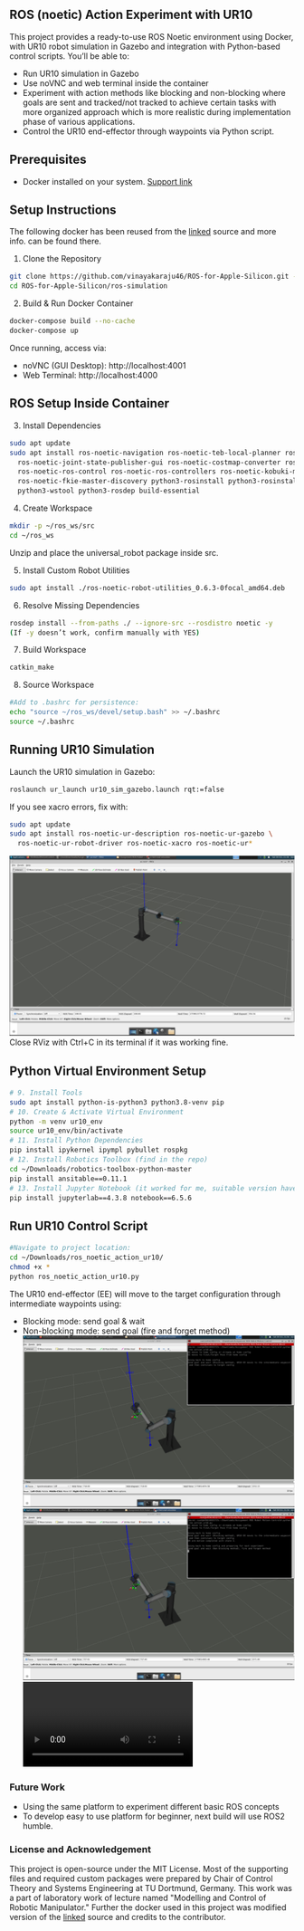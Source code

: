 ## ROS (noetic) Action Experiment with UR10

This project provides a ready-to-use ROS Noetic environment using Docker, with UR10 robot simulation in Gazebo and integration with Python-based control scripts.
You’ll be able to:
* Run UR10 simulation in Gazebo
* Use noVNC and web terminal inside the container
* Experiment with action methods like blocking and non-blocking where goals are sent and tracked/not tracked to achieve certain tasks with more organized approach which is more realistic during implementation phase of various applications.
* Control the UR10 end-effector through waypoints via Python script.

## Prerequisites

* Docker installed on your system. [Support link](https://docs.docker.com/engine/install/ubuntu/)

## Setup Instructions
The following docker has been reused from the [linked]([https://docs.docker.com/engine/install/ubuntu/](https://github.com/vinayakaraju46/ROS-for-Apple-Silicon/tree/ros-noetic)) source and more info. can be found there.

1. Clone the Repository
```bash
git clone https://github.com/vinayakaraju46/ROS-for-Apple-Silicon.git -b ros-noetic
cd ROS-for-Apple-Silicon/ros-simulation
```
2. Build & Run Docker Container
```bash
docker-compose build --no-cache
docker-compose up
```
Once running, access via:
* noVNC (GUI Desktop): http://localhost:4001
* Web Terminal: http://localhost:4000

## ROS Setup Inside Container

3. Install Dependencies
```bash
sudo apt update
sudo apt install ros-noetic-navigation ros-noetic-teb-local-planner ros-noetic-mpc-local-planner \
  ros-noetic-joint-state-publisher-gui ros-noetic-costmap-converter ros-noetic-libg2o \
  ros-noetic-ros-control ros-noetic-ros-controllers ros-noetic-kobuki-msgs \
  ros-noetic-fkie-master-discovery python3-rosinstall python3-rosinstall-generator \
  python3-wstool python3-rosdep build-essential
```

4. Create Workspace
```bash
mkdir -p ~/ros_ws/src
cd ~/ros_ws
```
Unzip and place the universal_robot package inside src.

5. Install Custom Robot Utilities
```bash
sudo apt install ./ros-noetic-robot-utilities_0.6.3-0focal_amd64.deb
```
6. Resolve Missing Dependencies
```bash
rosdep install --from-paths ./ --ignore-src --rosdistro noetic -y
(If -y doesn’t work, confirm manually with YES)
```
7. Build Workspace
```bash
catkin_make
```
8. Source Workspace
```bash
#Add to .bashrc for persistence:
echo "source ~/ros_ws/devel/setup.bash" >> ~/.bashrc
source ~/.bashrc
```

## Running UR10 Simulation
Launch the UR10 simulation in Gazebo:
```bash
roslaunch ur_launch ur10_sim_gazebo.launch rqt:=false
```
If you see xacro errors, fix with:
```bash
sudo apt update
sudo apt install ros-noetic-ur-description ros-noetic-ur-gazebo \
  ros-noetic-ur-robot-driver ros-noetic-xacro ros-noetic-ur*
```
![roslaunch](readme_files/roslaunch.png)
Close RViz with Ctrl+C in its terminal if it was working fine.

## Python Virtual Environment Setup
```bash
# 9. Install Tools
sudo apt install python-is-python3 python3.8-venv pip
# 10. Create & Activate Virtual Environment
python -m venv ur10_env
source ur10_env/bin/activate
# 11. Install Python Dependencies
pip install ipykernel ipympl pybullet rospkg
# 12. Install Robotics Toolbox (find in the repo)
cd ~/Downloads/robotics-toolbox-python-master
pip install ansitable==0.11.1
# 13. Install Jupyter Notebook (it worked for me, suitable version have to be found)
pip install jupyterlab==4.3.8 notebook==6.5.6
```

## Run UR10 Control Script
```bash
#Navigate to project location:
cd ~/Downloads/ros_noetic_action_ur10/
chmod +x *
python ros_noetic_action_ur10.py
```
The UR10 end-effector (EE) will move to the target configuration through intermediate waypoints using:
* Blocking mode: send goal & wait
* Non-blocking mode: send goal (fire and forget method)
![Blocking-mode](readme_files/Image1.png)
![Nonblocking-mode](readme_files/Image2.png)
![Demo-running](readme_files/Demo1.mp4)
### Future Work
* Using the same platform to experiment different basic ROS concepts
* To develop easy to use platform for beginner, next build will use ROS2 humble.

### License and Acknowledgement
This project is open-source under the MIT License. Most of the supporting files and required custom packages were prepared by Chair of Control Theory and Systems Engineering at TU Dortmund, Germany. This work was a part of laboratory work of lecture named "Modelling and Control of Robotic Manipulator." Further the docker used in this project was modified version of the [linked](https://github.com/vinayakaraju46/ROS-for-Apple-Silicon/tree/ros-noetic) source and credits to the contributor.
